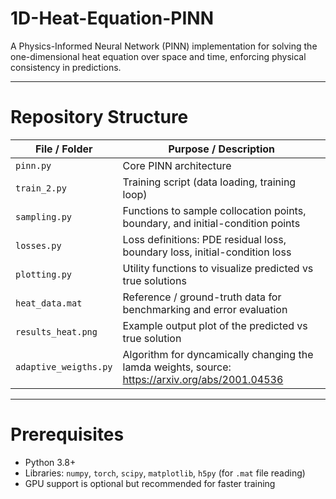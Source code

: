 # 1D-Heat-Equation-PINN

A Physics-Informed Neural Network (PINN) implementation for solving the one-dimensional heat equation  over space and time, enforcing physical consistency in predictions.

---

# Repository Structure

| File / Folder        | Purpose / Description |
|-----------------------|------------------------|
| `pinn.py`             | Core PINN architecture |
| `train_2.py`          | Training script (data loading, training loop) |
| `sampling.py`         | Functions to sample collocation points, boundary, and initial-condition points |
| `losses.py`           | Loss definitions: PDE residual loss, boundary loss, initial-condition loss |
| `plotting.py`         | Utility functions to visualize predicted vs true solutions |
| `heat_data.mat`       | Reference / ground-truth data for benchmarking and error evaluation |
| `results_heat.png`    | Example output plot of the predicted vs true solution |
| `adaptive_weigths.py` | Algorithm for dyncamically changing the lamda weights, source: https://arxiv.org/abs/2001.04536 |
---
# Prerequisites

- Python 3.8+  
- Libraries: `numpy`, `torch`, `scipy`, `matplotlib`, `h5py` (for `.mat` file reading)  
- GPU support is optional but recommended for faster training
